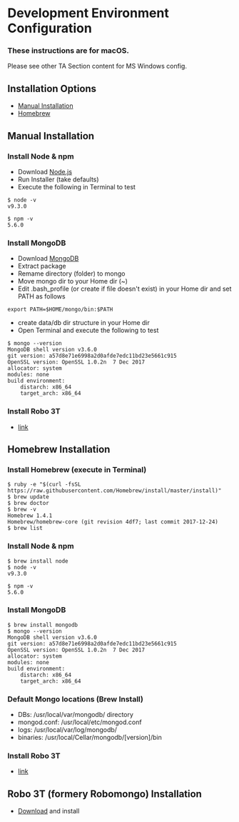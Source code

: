 # Development Environment Configuration

### These instructions are for macOS.
Please see other TA Section content for MS Windows config.


## Installation Options

+ [Manual Installation](#manual)
+ [Homebrew](#brew)


<a id="manual"></a>
## Manual Installation 
### Install Node & npm
+ Download [Node.js](https://nodejs.org/en/)
+ Run Installer (take defaults)
+ Execute the following in Terminal to test
```
$ node -v
v9.3.0

$ npm -v
5.6.0
```

### Install MongoDB
+ Download [MongoDB](https://www.mongodb.com/)
+ Extract package
+ Remame directory (folder) to mongo
+ Move mongo dir to your Home dir (~)
+ Edit .bash_profile (or create if file doesn't exist) in your Home dir and set PATH as follows
```
export PATH=$HOME/mongo/bin:$PATH
```
+ create data/db dir structure in your Home dir
+ Open Terminal and execute the following to test
```
$ mongo --version
MongoDB shell version v3.6.0
git version: a57d8e71e6998a2d0afde7edc11bd23e5661c915
OpenSSL version: OpenSSL 1.0.2n  7 Dec 2017
allocator: system
modules: none
build environment:
    distarch: x86_64
    target_arch: x86_64
```

### Install Robo 3T
+ [link](#robo)


<a id="brew"></a>
## Homebrew Installation
### Install Homebrew (execute in Terminal)
```
$ ruby -e "$(curl -fsSL https://raw.githubusercontent.com/Homebrew/install/master/install)"
$ brew update
$ brew doctor
$ brew -v
Homebrew 1.4.1
Homebrew/homebrew-core (git revision 4df7; last commit 2017-12-24)
$ brew list
```

### Install Node & npm
```
$ brew install node
$ node -v
v9.3.0

$ npm -v
5.6.0
```

### Install MongoDB
```
$ brew install mongodb
$ mongo --version
MongoDB shell version v3.6.0
git version: a57d8e71e6998a2d0afde7edc11bd23e5661c915
OpenSSL version: OpenSSL 1.0.2n  7 Dec 2017
allocator: system
modules: none
build environment:
    distarch: x86_64
    target_arch: x86_64
```

### Default Mongo locations (Brew Install)
+ DBs: /usr/local/var/mongodb/ directory
+ mongod.conf: /usr/local/etc/mongod.conf
+ logs: /usr/local/var/log/mongodb/
+ binaries: /usr/local/Cellar/mongodb/[version]/bin


### Install Robo 3T
+ [link](#robo)

<a id="robo"></a>
## Robo 3T (formery Robomongo) Installation
+ [Download](https://robomongo.org/) and install
